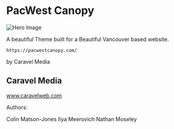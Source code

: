 # PacWest Canopy

![Hero Image](https://github.com/NCMoseley/Packwest/blob/master/assets/Stock_Photos/pwc-home-optimized-2.jpg)

A beautiful Theme built for a Beautiful Vancouver based website.

```
https://pacwestcanopy.com/
```

by Caravel Media

## Caravel Media

www.caravelweb.com

Authors:

Colin Matson-Jones
Ilya Meerovich
Nathan Moseley
